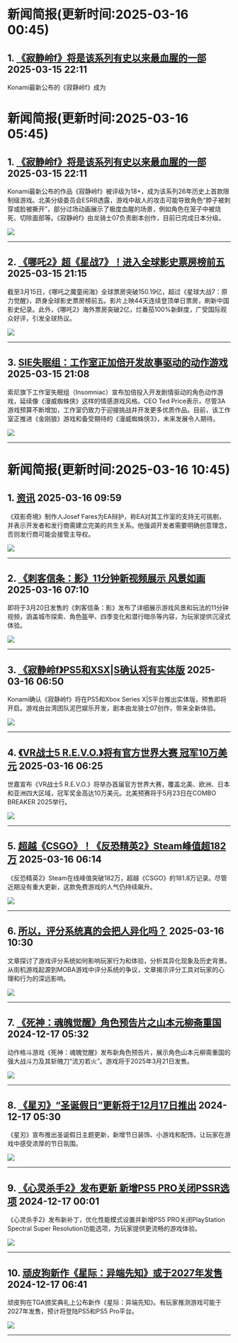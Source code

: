 # 新闻简报(更新时间:2025-03-16 00:45)

## 1. [《寂静岭f》将是该系列有史以来最血腥的一部](https://www.3dmgame.com/news/202503/3916473.html)   2025-03-15 22:11

Konami最新公布的《寂静岭f》成为
# 新闻简报(更新时间:2025-03-16 05:45)

## 1. [《寂静岭f》将是该系列有史以来最血腥的一部](https://www.3dmgame.com/news/202503/3916473.html)   2025-03-15 22:11

Konami最新公布的作品《寂静岭f》被评级为18+，成为该系列26年历史上首款限制级游戏。北美分级委员会ESRB透露，游戏中敌人的攻击可能导致角色“脖子被刺穿或脸被撕开”，部分过场动画展示了极度血腥的场景，例如角色在笼子中被烧死、切除面部等。《寂静岭f》由龙骑士07负责剧本创作，目前已完成日本分级。

![](https://img.3dmgame.com/uploads/images/news/20250315/1742047829_832608.jpg)

---

## 2. [《哪吒2》超《星战7》！进入全球影史票房榜前五](https://www.3dmgame.com/news/202503/3916472.html)   2025-03-15 21:15

截至3月15日，《哪吒之魔童闹海》全球票房突破150.19亿，超过《星球大战7：原力觉醒》，跻身全球影史票房榜前五。影片上映44天连续登顶单日票房，刷新中国影史纪录。此外，《哪吒2》海外票房突破2亿，烂番茄100%新鲜度，广受国际观众好评，引发全球热议。

![](https://img.3dmgame.com/uploads/images/news/20250315/1742044396_738034.jpg)

---

## 3. [SIE失眠组：工作室正加倍开发故事驱动的动作游戏](https://www.3dmgame.com/news/202503/3916471.html)   2025-03-15 21:08

索尼旗下工作室失眠组（Insomniac）宣布加倍投入开发剧情驱动的角色动作游戏，延续像《漫威蜘蛛侠》这样的情感游戏风格。CEO Ted Price表示，尽管3A游戏预算不断增加，工作室仍致力于迎接挑战并开发更多优质作品。目前，该工作室正推进《金刚狼》游戏和备受期待的《漫威蜘蛛侠3》，未来发展令人期待。

![](https://img.3dmgame.com/uploads/images/news/20250315/1742043999_627737_jpg_r.jpg)

---
# 新闻简报(更新时间:2025-03-16 10:45)

## 1. [资讯](http://nnas.sqngame.com:11201/xboxfan/news)   2025-03-16 09:59

《双影奇境》制作人Josef Fares为EA辩护，称EA对其工作室的支持无可挑剔，并表示开发者和发行商需建立完美的共生关系。他强调开发者需要明确创意理念，否则发行商可能会接管主导权。

![](https://static.willmao.com/feed_upload/2025-03-16/09-58-30-phpLUJ2Pf.webp)

---

## 2. [《刺客信条：影》11分钟新视频展示 风景如画](https://www.3dmgame.com/news/202503/3916477.html)   2025-03-16 07:10

即将于3月20日发售的《刺客信条：影》发布了详细展示游戏风景和玩法的11分钟视频，涵盖城市探索、角色盔甲、四季变化和潜行暗杀等内容，为玩家提供沉浸式体验。

![](https://img.3dmgame.com/uploads/images/news/20250316/1742080031_165315_jpg_r.jpg)

---

## 3. [《寂静岭f》PS5和XSX|S确认将有实体版](https://www.3dmgame.com/news/202503/3916476.html)   2025-03-16 06:50

Konami确认《寂静岭f》将在PS5和Xbox Series X|S平台推出实体版，预售即将开启。游戏由台湾团队泥巴娱乐开发，剧本由龙骑士07创作，带来全新体验。

![](https://img.3dmgame.com/uploads/images/news/20250316/1742078998_948379.jpg)

---

## 4. [《VR战士5 R.E.V.O.》将有官方世界大赛 冠军10万美元](https://www.3dmgame.com/news/202503/3916475.html)   2025-03-16 06:25

世嘉宣布《VR战士5 R.E.V.O.》将举办首届官方世界大赛，覆盖北美、欧洲、日本和亚洲四大区域，冠军奖金高达10万美元。北美预赛将于5月23日在COMBO BREAKER 2025举行。

![](https://img.3dmgame.com/uploads/images/news/20250316/1742077419_638970.jpg)

---

## 5. [超越《CSGO》！《反恐精英2》Steam峰值超182万](https://www.3dmgame.com/news/202503/3916474.html)   2025-03-16 06:14

《反恐精英2》Steam在线峰值突破182万，超越《CSGO》的181.8万记录。尽管近期没有重大更新，这款免费游戏的人气仍持续飙升。

![](https://img.3dmgame.com/uploads/images/news/20250316/1742076682_166505_jpg_r.jpg)

---

## 6. [所以，评分系统真的会把人异化吗？](https://www.yystv.cn/p/12651)   2025-03-16 10:30

文章探讨了游戏评分系统如何影响玩家行为和体验，分析其异化现象及历史背景。从街机游戏起源到MOBA游戏中评分系统的争议，文章揭示评分工具对玩家的心理和行为的深远影响。

![](https://alioss.yystv.cn/doc/12651/5408095e781e37b9dcb37bac83857d14.appmsg_mw680water)

--- 

## 7. [《死神：魂魄觉醒》角色预告片之山本元柳斋重国](https://www.3dmgame.com/news/202412/3910990.html)   2024-12-17 05:32

动作格斗游戏《死神：魂魄觉醒》发布新角色预告片，展示角色山本元柳斋重国的强大战斗力及其斩魄刀“流刃若火”。游戏将于2025年3月21日发售。

![](https://img.3dmgame.com/uploads/images/news/20241217/1734384679_446037.jpg)

--- 

## 8. [《星刃》“圣诞假日”更新将于12月17日推出](https://www.3dmgame.com/news/202412/3910989.html)   2024-12-17 05:30

《星刃》宣布推出圣诞假日主题更新，新增节日装饰、小游戏和配饰，让玩家在游戏中感受浓厚的节日氛围。

![](https://img.3dmgame.com/uploads/images/news/20241217/1734384519_955962.jpg)

--- 

## 9. [《心灵杀手2》发布更新 新增PS5 PRO关闭PSSR选项](https://www.3dmgame.com/news/202412/3910986.html)   2024-12-17 00:01

《心灵杀手2》发布新补丁，优化性能模式设置并新增PS5 PRO关闭PlayStation Spectral Super Resolution功能选项，为玩家提供更流畅的游戏体验。

![](https://img.3dmgame.com/uploads/images/news/20241217/1734364886_115464.jpg)

--- 

## 10. [顽皮狗新作《星际：异端先知》或于2027年发售](https://www.3dmgame.com/news/202412/3910994.html)   2024-12-17 06:41

顽皮狗在TGA颁奖典礼上公布新作《星际：异端先知》。有玩家推测游戏可能于2027年发售，预计将登陆PS5和PS5 Pro平台。

![](https://img.3dmgame.com/uploads/images/news/20241215/1734228821_982603.jpg)

--- 